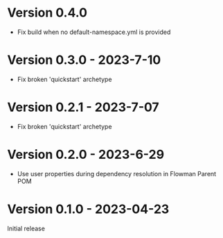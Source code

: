 # Version 0.4.0

* Fix build when no default-namespace.yml is provided


# Version 0.3.0 - 2023-7-10

* Fix broken 'quickstart' archetype


# Version 0.2.1 - 2023-7-07

* Fix broken 'quickstart' archetype


# Version 0.2.0 - 2023-6-29

* Use user properties during dependency resolution in Flowman Parent POM 


# Version 0.1.0 - 2023-04-23

Initial release
